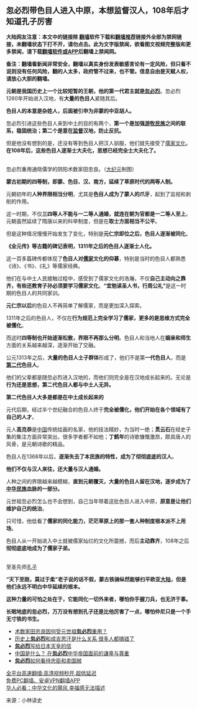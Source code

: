  <!-- 面包屑导航 --> <h2>忽必烈带色目人进入中原，本想监督汉人，108年后才知道孔子厉害</h2> <p class="notice"><b>大陆网友注意：本文中的链接除 <a href="https://github.com/bannedbook/fanqiang" >翻墙</a>软件下载和<a href="https://github.com/killgcd/justmysocks/blob/master/README.md">翻墙推荐</a>链接外全部为禁网链接，未翻墙状态下打不开，请勿点击。此为文字版禁闻，欲看图文视频完整版和更多禁闻，请下载<a href="https://github.com/bannedbook/fanqiang">翻墙软件或APP</a>后翻墙上禁闻网。</p><p>备注：翻墙看新闻非常安全，翻墙以真实身份发表敏感言论有一定风险，但只看不说则没有任何风险，翻的人太多，政府管不过来，也不管。信息自由是天赋人权，请放心大胆的翻墙。</b></p>  <div class="entry"> <p><strong>元朝是我国历史上一个比较短暂的王朝，他的第一代君主就是<a href="https://www.bannedbook.org/bnews/tag/%E5%BF%BD%E5%BF%85%E7%83%88/" class="st_tag internal_tag" rel="tag" title="标签 忽必烈 下的日志">忽必烈</a></strong>。忽必烈1260年开始进入汉地，有<strong>大量的色目人</strong>紧随其后。</p> <p><strong>色目人的本意是杂姓人，后面被引申为非蒙的中亚胡人。</strong></p> <p>忽必烈引进这些色目人来到中土的目的有两个，<strong>第一个是加强<a href="https://www.bannedbook.org/bnews/tag/%e6%b8%b8%e7%89%a7%e6%b0%91%e6%97%8f/" class="st_tag internal_tag" rel="tag" title="标签 游牧民族 下的日志">游牧民族</a>之间的联系，稳固统治；第二个是意在<a href="https://www.bannedbook.org/bnews/tag/%E7%9B%91%E7%9D%A3/" class="st_tag internal_tag" rel="tag" title="标签 监督 下的日志">监督</a>汉地，防止反抗。</strong></p> <p>但是他没有想到的是，还没有等到色目人把汉人驯服，他们就先接受了<a href="https://www.bannedbook.org/bnews/tag/%e5%84%92%e5%ae%b6%e6%96%87%e5%8c%96/" class="st_tag internal_tag" rel="tag" title="标签 儒家文化 下的日志">儒家文化</a>。<strong>在108年后，这些色目人逐渐士大夫化，思想已经完全士大夫化了。</strong></p> <p><br /> 忽必烈重用通晓儒学的阴阳术数家田忠良。（<span class='wp_keywordlink_affiliate'><a href="http://www.epochtimes.com/" title="大纪元" target="_blank">大纪元</a></span>制图）</p> <p><strong>蒙古初期的四等制，即蒙、色目、汉、南方，延续了草原时代的两等人制。</strong></p> <p>元朝初年的<strong>人种界限相当分明</strong>，尤其是<strong>色目人成为了蒙人的爪牙</strong>，起到了监视和剥削的作用。</p> <p>这一时期，不仅<strong>三四等人不能与一二等人通婚，就连在朝为官都是一二等人至上</strong>。元朝虽然延续了隋唐以来的科举制度，但是在<strong>取士方面相当不公平</strong>。</p>  <p>但是这种情况慢慢开始发生了变化，特别是<strong>元仁宗即位之后，色目人逐渐被同化</strong>。</p> <p><strong>《全元传》等古籍的碑记表明，1311年之后的色目人逐渐士人化。</strong></p> <p>这一百多篇碑传都体现了<strong>色目人对<a href="https://www.bannedbook.org/bnews/tag/%e5%84%92%e5%ae%b6/" class="st_tag internal_tag" rel="tag" title="标签 儒家 下的日志">儒家</a>文化的仰慕</strong>，特别是当时的色目人都熟悉《诗》、《书》、《礼》等儒家经典。</p> <p>他们在与中土人民接触过程中，感受到了儒家文化的浩瀚，不仅<strong>自己主动向之靠齐，有些还教育子孙必须要学习儒家文化</strong>。<strong>“宜勉读圣人书，行周公礼”</strong>是这一时期的色目人的共同家训。</p> <p><strong>元仁宗以后</strong>的色目人不再简单了解儒家，而是更加深入探索。</p> <p>1311年之后的色目人，不仅在<strong>行为规范上完全学习了儒家，更多的是思维方式完全被儒化</strong>。</p> <p>而这时<strong>四等制也开始逐渐松散，界限不再那么分明</strong>。色目人和当地人在<strong>姻亲和师生</strong>方面的关系越来越深，逐渐开始了交融。</p> <p>公元1313年之后，<strong>大量的色目人士子群体</strong>形成了，他们不是第<strong>一代色目人</strong>，而是<strong><a href="https://www.bannedbook.org/bnews/tag/%E7%AC%AC%E4%BA%8C%E4%BB%A3/" class="st_tag internal_tag" rel="tag" title="标签 第二代 下的日志">第二代</a>色目人</strong>。</p>  <p>他们的父辈都是随忽必烈进入汉地的，而他们则完全是在汉地成长起来的。无论是<strong>行为还是思想，第二代色目人都与中土人无异。</strong></p> <p><strong>第二代色目人大多是都是在中土成长起来的</strong></p> <p>元代后期，经过半个世纪融合的色目人终于<strong>完全被儒化，他们开始在各个领域有了自己的人才</strong>。</p> <p>元人<strong>高克恭</strong>是<span class='wp_keywordlink_affiliate'><a href="https://www.bannedbook.org/" title="中国" target="_blank">中国</a></span>传统绘画的名家，他的技法精妙，为当时一绝；<strong>贯云石</strong>在经史子集的集注方面异常突出，很多学者都不如他；<strong>丁鹤年</strong>的诗歌慷慨激昂，颇具唐人的风骨，是元朝诗歌的精品。</p> <p>色目人在1368年以后，<strong>逐渐失去了本民族的特性，成为了彻彻底底的汉人</strong>。</p> <p><strong>他们不仅与汉人来往，还大量与汉人通婚。</strong></p> <p>人种之间的界限越来越模糊，<strong>直到元朝覆灭，大量的色目人留在汉地，逐步成为了<a href="https://www.bannedbook.org/bnews/tag/%E4%B8%AD%E5%8D%8E%E6%B0%91%E6%97%8F/" class="st_tag internal_tag" rel="tag" title="标签 中华民族 下的日志">中华民族</a>血脉的一部分。</strong></p> <p>元世祖忽必烈怎么也不会想到，自己当年带着这批色目人进入中原，<strong>原意是让他们维护自己的统治</strong>。</p>  <p>只可惜，他低看了<strong>儒家的同化能力，茫茫草原上的那一套人种制度根本派不上用场</strong>。</p> <p>色目人从一开始进入中土就被儒家灿烂的文化所震撼，而后<strong>主动靠齐</strong>，108年之后<strong>彻彻底底地成为了儒家子弟。</strong></p> <p><br /> 至圣先师<a href="https://www.bannedbook.org/bnews/tag/%e5%ad%94%e5%ad%90/" class="st_tag internal_tag" rel="tag" title="标签 孔子 下的日志">孔子</a></p> <p><strong>“天下至刚，莫过于柔”老子说的话不假，蒙古铁骑纵然能够扫平欧亚<span class='wp_keywordlink_affiliate'><a href="https://www.bannedbook.org/" title="大陆" target="_blank">大陆</a></span>，但是他们永远不明白中华延续的根本。</strong></p> <p><strong>这种力量的可怕之处在于，它能同化一切外来者，哪怕你手握刀兵，也无济于事。</strong></p> <p><strong>长眠地底的忽必烈，万万没有想到孔子还是比他厉害了一点，哪怕仲尼只是一个手无寸铁的书生。</strong></p> <div id="taboola-mid-1"></div>  <ul class='op-related-articles' title='相关阅读'> <li><a href='https://www.bannedbook.org/bnews/lifebaike/20220413/1718544.html' target='_blank'>术数家田忠良因何受元世祖<b>忽必烈</b>重用？</a></li> <li><a href='https://www.bannedbook.org/bnews/cnnews/20210424/1532583.html' target='_blank'>历史上<b>忽必烈</b>和成吉思汗是什么关系 很多人都搞错了</a></li> <li><a href='https://www.bannedbook.org/bnews/lifebaike/20210214/1487086.html' target='_blank'><b>忽必烈</b>写给日本天皇的信</a></li> <li><a href='https://www.bannedbook.org/bnews/comments/20200913/1395566.html' target='_blank'>中国是什么？ 在<b>忽必烈</b>中华帝国面前的谦卑与尊重</a></li> <li><a href='https://www.bannedbook.org/bnews/comments/20200716/1371809.html' target='_blank'><b>忽必烈</b>如何看待忠臣和卖国贼</a></li> </ul> <p class="texttj"> <a href="https://github.com/bannedbook/fanqiang/wiki/V2ray%E6%9C%BA%E5%9C%BA" target="_blank">全平台高速翻墙:高清视频秒开,超低延迟</a><br/> <a href="https://github.com/bannedbook/fanqiang/wiki/%E7%A6%81%E9%97%BB%E7%BD%91%E5%AE%89%E5%8D%93%E7%BF%BB%E5%A2%99%E6%96%B0%E9%97%BBAPP" target="_blank">免费PC翻墙、安卓VPN翻墙APP</a><br/> <a href="https://www.bannedbook.org/bnews/comments/20220220/1694796.html" target="_blank">华人必看：中华文化的飓风 幸福感无法描述</a> </p><p>来源：小林读史</p> <a name='sharetosocial'></a>  <div style="margin-bottom:5px;padding-bottom:5px;clear:both"> <div id="archive-pix-1" class="banner-ads"> <!-- AuctionX Display platform tag START --> <div id="27602x728x90x621x_ADSLOT1" clicktrack="%%CLICK_URL_ESC%%"></div>  <!-- AuctionX Display platform tag END --> </div> <div id="archive-pix-2" class="banner-ads"> <!-- AuctionX Display platform tag START --> <div id="27556x300x250x621x_ADSLOT1" clicktrack="%%CLICK_URL_ESC%%" style="margin:0 auto;text-align:center"></div>  <!-- AuctionX Display platform tag END --> </div> </div>  <div id="archive-pix-1" class="banner-ads"> <!-- AuctionX Display platform tag START --> <div id="27603x728x90x621x_ADSLOT1" clicktrack="%%CLICK_URL_ESC%%"></div>  <!-- AuctionX Display platform tag END --> </div> </div><!--END ENTRY--> 